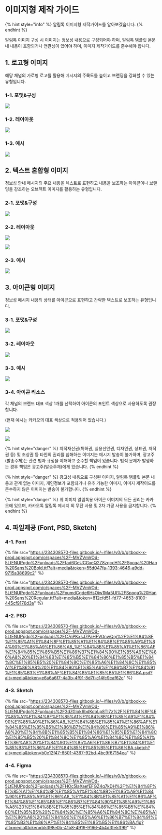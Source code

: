 # 이미지형 제작 가이드

{% hint style="info" %}
알림톡 이미지형 제작가이드를 알아보겠습니다.
{% endhint %}

알림톡 이미지 구성 시 이미지는 정보성 내용으로 구성되어야 하며, 알림톡 템플릿 본문 내 내용이 포함되거나 연관성이 있어야 하며, 이미지 제작가이드를 준수해야 합니다.

## **1. 로고형 이미지**

해당 채널의 가로형 로고를 활용해 메시지의 주목도를 높이고 브랜딩을 강화할 수 있는 유형입니다.

### **1-1. 포맷&구성**

![](https://234308570-files.gitbook.io/~/files/v0/b/gitbook-x-prod.appspot.com/o/spaces%2F-MVZVmVOd-5LtENUPqdq%2Fuploads%2FiQs7sAQ4ShrPHV07EoDH%2Fimage.png?alt=media\&token=75c83145-fb47-44af-be2f-402f18168ee8)

### 1-2. 레이아웃

![](https://234308570-files.gitbook.io/~/files/v0/b/gitbook-x-prod.appspot.com/o/spaces%2F-MVZVmVOd-5LtENUPqdq%2Fuploads%2FuZj7q0f6yqkMXOh5H2W2%2F%E1%84%89%E1%85%B3%E1%84%8F%E1%85%B3%E1%84%85%E1%85%B5%E1%86%AB%E1%84%89%E1%85%A3%E1%86%BA%202021-11-08%20%E1%84%8B%E1%85%A9%E1%84%92%E1%85%AE%203.23.48.png?alt=media\&token=3fc44059-4959-4af7-aa80-a0fa2bf04c50)

### 1-3. 예시

![](https://234308570-files.gitbook.io/~/files/v0/b/gitbook-x-prod.appspot.com/o/spaces%2F-MVZVmVOd-5LtENUPqdq%2Fuploads%2FjtyiChFbPO7OxHbGmC7W%2Fimage.png?alt=media\&token=316fc2a6-d73a-4c9d-8712-a5fe205b67e2)

## 2. 텍스트 혼합형 이미지

정보성 안내 메시지의 주요 내용을 텍스트로 표현하고 내용을 보조하는 아이콘이나 브랜딩을 강조하는 오브젝트 이미지를 활용하는 유형입니다.

### 2-1. 포맷&구성

![](https://234308570-files.gitbook.io/~/files/v0/b/gitbook-x-prod.appspot.com/o/spaces%2F-MVZVmVOd-5LtENUPqdq%2Fuploads%2F6gMmxMxi5hmaS07Nrm4w%2Fimage.png?alt=media\&token=8bf05dea-c7c9-4e29-9371-8f10d3a71f7b)

### 2-2. 레이아웃

![](https://234308570-files.gitbook.io/~/files/v0/b/gitbook-x-prod.appspot.com/o/spaces%2F-MVZVmVOd-5LtENUPqdq%2Fuploads%2FPurvhlItK4bBV94OvDSX%2F%E1%84%89%E1%85%B3%E1%84%8F%E1%85%B3%E1%84%85%E1%85%B5%E1%86%AB%E1%84%89%E1%85%A3%E1%86%BA%202021-11-01%20%E1%84%8B%E1%85%A9%E1%84%92%E1%85%AE%201.36.05.png?alt=media\&token=69078806-c537-463a-87ec-347393a10393)

![](https://234308570-files.gitbook.io/~/files/v0/b/gitbook-x-prod.appspot.com/o/spaces%2F-MVZVmVOd-5LtENUPqdq%2Fuploads%2FG3ZAWBSXo3DlH2tDZ3CK%2F%E1%84%89%E1%85%B3%E1%84%8F%E1%85%B3%E1%84%85%E1%85%B5%E1%86%AB%E1%84%89%E1%85%A3%E1%86%BA%202021-11-08%20%E1%84%8B%E1%85%A9%E1%84%92%E1%85%AE%203.26.19.png?alt=media\&token=a70e4f9e-b433-4e28-befc-525030567d6e)

### 2-3. 예시

![](https://234308570-files.gitbook.io/~/files/v0/b/gitbook-x-prod.appspot.com/o/spaces%2F-MVZVmVOd-5LtENUPqdq%2Fuploads%2FRY35SIOtS0ZdXLTycLRa%2Fimage.png?alt=media\&token=0b8b2bf7-8834-456a-8b13-83d766562aea)

## 3. 아이콘형 이미지

정보성 메시지 내용의 상태를 아이콘으로 표현하고 간략한 텍스트로 보조하는 유형입니다.

### 3-1. 포맷&구성

![](https://234308570-files.gitbook.io/~/files/v0/b/gitbook-x-prod.appspot.com/o/spaces%2F-MVZVmVOd-5LtENUPqdq%2Fuploads%2FgaK0Y4otq1c8381145bD%2Fimage.png?alt=media\&token=356a70b4-b60d-4b3a-a3f9-09d5529fcc5a)

### 3-2. 레이아웃

![](https://234308570-files.gitbook.io/~/files/v0/b/gitbook-x-prod.appspot.com/o/spaces%2F-MVZVmVOd-5LtENUPqdq%2Fuploads%2FlEijP1UCZCqNrtl0Nq1K%2F%E1%84%89%E1%85%B3%E1%84%8F%E1%85%B3%E1%84%85%E1%85%B5%E1%86%AB%E1%84%89%E1%85%A3%E1%86%BA%202021-11-08%20%E1%84%8B%E1%85%A9%E1%84%92%E1%85%AE%203.26.59.png?alt=media\&token=1c080bf1-d687-4e97-95fe-66e5b70af331)

### 3-3. 예시

![](https://234308570-files.gitbook.io/~/files/v0/b/gitbook-x-prod.appspot.com/o/spaces%2F-MVZVmVOd-5LtENUPqdq%2Fuploads%2FvniQF5o1EVefQ5h2IXSx%2Fimage.png?alt=media\&token=2606cc54-7b3c-4862-ab02-3786565511c1)

### 3-4. 아이콘 리소스

각 채널의 브랜드 대표 색상 1개를 선택하여 아이콘의 포인트 색상으로 사용하도록 권장합니다.&#x20;

(현재 예시는 카카오의 대표 색상으로 적용되어 있습니다.)

![](https://234308570-files.gitbook.io/~/files/v0/b/gitbook-x-prod.appspot.com/o/spaces%2F-MVZVmVOd-5LtENUPqdq%2Fuploads%2FcOvhdlgJw8TtpPwp3JNW%2F%E1%84%89%E1%85%B3%E1%84%8F%E1%85%B3%E1%84%85%E1%85%B5%E1%86%AB%E1%84%89%E1%85%A3%E1%86%BA%202021-11-01%20%E1%84%8B%E1%85%A9%E1%84%92%E1%85%AE%201.40.30.png?alt=media\&token=6a47f160-57c5-426a-ab3a-b5dffa2828fa)

![](https://234308570-files.gitbook.io/~/files/v0/b/gitbook-x-prod.appspot.com/o/spaces%2F-MVZVmVOd-5LtENUPqdq%2Fuploads%2F9CP6mn6zlipeSrqIs3IH%2F%E1%84%89%E1%85%B3%E1%84%8F%E1%85%B3%E1%84%85%E1%85%B5%E1%86%AB%E1%84%89%E1%85%A3%E1%86%BA%202021-11-01%20%E1%84%8B%E1%85%A9%E1%84%92%E1%85%AE%201.40.38.png?alt=media\&token=65142385-96ff-4c4b-8a9d-b88b958836f9)

{% hint style="danger" %}
지적재산권(특허권, 실용신안권, 디자인권, 상표권, 저작권 등) 및 초상권 등 타인의 권리를 침해하는 이미지는 메시지 발송이 불가하며, 광고주(발송주체)는 관련 법과 규정을 이해하고 준수할 책임이 있습니다. 법적 문제가 발생하는 경우 책임은 광고주(발송주체)에게 있습니다.
{% endhint %}

{% hint style="danger" %}
광고성 내용으로 구성된 이미지, 알림톡 템플릿 본문 내용과 관계 없는 이미지, 개인정보가 포함되거나 유추 가능한 이미지, 이미지 제작이드를 준수하지 않은 이미지는 발송이 불가합니다.
{% endhint %}

{% hint style="danger" %}
위 이미지 알림톡용 아이콘 이미지의 모든 권리는 카카오에 있으며, 카카오톡 알림톡 메시지 외 무단 사용 및 2차 가공 사용을 금지합니다.&#x20;
{% endhint %}

## 4. 파일제공 (Font, PSD, Sketch)

### 4-1. Font

{% file src="<https://234308570-files.gitbook.io/~/files/v0/b/gitbook-x-prod.appspot.com/o/spaces%2F-MVZVmVOd-5LtENUPqdq%2Fuploads%2Ffad6GeUCGxeQ2Z8zqccH%2FSpoqa%20Han%20Sans%20Bold.ttf?alt=media&token=55d047fa-1393-4646-a9dd-9715a38699c2>" %}

{% file src="<https://234308570-files.gitbook.io/~/files/v0/b/gitbook-x-prod.appspot.com/o/spaces%2F-MVZVmVOd-5LtENUPqdq%2Fuploads%2FxumdCgde6HsOiw1Ma5Ul%2FSpoqa%20Han%20Sans%20Regular.ttf?alt=media&token=812cfd51-fd77-4653-8100-445cf9176d3a>" %}

### 4-2. PSD

{% file src="<https://234308570-files.gitbook.io/~/files/v0/b/gitbook-x-prod.appspot.com/o/spaces%2F-MVZVmVOd-5LtENUPqdq%2Fuploads%2FC7nPKxsJ7PaHFVOnwQnj%2F%E1%84%8F%E1%85%A1%E1%84%8F%E1%85%A1%E1%84%8B%E1%85%A9%E1%84%90%E1%85%A9%E1%86%A8_%E1%84%8B%E1%85%A1%E1%86%AF%E1%84%85%E1%85%B5%E1%86%B7%E1%84%90%E1%85%A9%E1%86%A8%20%E1%84%8B%E1%85%B5%E1%84%86%E1%85%B5%E1%84%8C%E1%85%B5%20%E1%84%8C%E1%85%A6%E1%84%8C%E1%85%A1%E1%86%A8%20%E1%84%90%E1%85%A6%E1%86%B7%E1%84%91%E1%85%B3%E1%86%AF%E1%84%85%E1%85%B5%E1%86%BA.psd?alt=media&token=e6a6a6f7-4a3b-4f91-8d7f-c14fc9caf62c>" %}

### 4-3. Sketch

{% file src="<https://234308570-files.gitbook.io/~/files/v0/b/gitbook-x-prod.appspot.com/o/spaces%2F-MVZVmVOd-5LtENUPqdq%2Fuploads%2F3dZGiok6bdKcbLp8TI7z%2F%E1%84%8F%E1%85%A1%E1%84%8F%E1%85%A1%E1%84%8B%E1%85%A9%E1%84%90%E1%85%A9%E1%86%A8_%E1%84%8B%E1%85%A1%E1%86%AF%E1%84%85%E1%85%B5%E1%86%B7%E1%84%90%E1%85%A9%E1%86%A8%20%E1%84%8B%E1%85%B5%E1%84%86%E1%85%B5%E1%84%8C%E1%85%B5%20%E1%84%8C%E1%85%A6%E1%84%8C%E1%85%A1%E1%86%A8%20%E1%84%90%E1%85%A6%E1%86%B7%E1%84%91%E1%85%B3%E1%86%AF%E1%84%85%E1%85%B5%E1%86%BA.sketch?alt=media&token=b0e12f47-6501-4367-92bd-4bc9f67154ea>" %}

### 4-4. Figma

{% file src="<https://234308570-files.gitbook.io/~/files/v0/b/gitbook-x-prod.appspot.com/o/spaces%2F-MVZVmVOd-5LtENUPqdq%2Fuploads%2FHOc5IaXaefEFGZ4q7kDH%2F%E1%84%8F%E1%85%A1%E1%84%8F%E1%85%A1%E1%84%8B%E1%85%A9%E1%84%90%E1%85%A9%E1%86%A8_%E1%84%8B%E1%85%A1%E1%86%AF%E1%84%85%E1%85%B5%E1%86%B7%E1%84%90%E1%85%A9%E1%86%A8%20%E1%84%8B%E1%85%B5%E1%84%86%E1%85%B5%E1%84%8C%E1%85%B5%20%E1%84%8C%E1%85%A6%E1%84%8C%E1%85%A1%E1%86%A8%20%E1%84%90%E1%85%A6%E1%86%B7%E1%84%91%E1%85%B3%E1%86%AF%E1%84%85%E1%85%B5%E1%86%BA.fig?alt=media&token=b5398e0b-41b8-4919-9166-4b4d3fe5ff99>" %}
